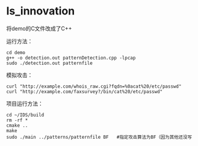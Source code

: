 # Is_innovation
将demo的C文件改成了C++

运行方法：
```
cd demo
g++ -o detection.out patternDetection.cpp -lpcap
sudo ./detection.out patternfile
```
模拟攻击：
```
curl "http://example.com/whois_raw.cgi?fqdn=%0acat%20/etc/passwd"
curl "http://example.com/faxsurvey?/bin/cat%20/etc/passwd"
```

项目运行方法：
```
cd ~/IDS/build
rm -rf *
cmake ..
make
sudo ./main ../patterns/patternfile BF   #指定攻击算法为BF（因为其他还没写

```